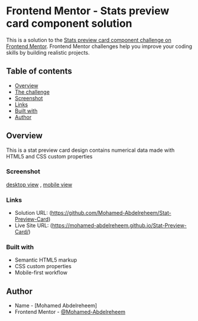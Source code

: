 # Frontend Mentor - Stats preview card component solution

This is a solution to the [Stats preview card component challenge on Frontend Mentor](https://www.frontendmentor.io/challenges/stats-preview-card-component-8JqbgoU62). Frontend Mentor challenges help you improve your coding skills by building realistic projects. 

## Table of contents

- [Overview](#overview)
- [The challenge](#profile-card-component)
- [Screenshot](#screenshot)
- [Links](#links)
- [Built with](#built-with)
- [Author](#author)


## Overview

This is a stat preview card design contains numerical data made with HTML5 and CSS custom properties


### Screenshot

[desktop view](./screenshots/desktop-screen.png) , [mobile view](./screenshots/mobile-screen.png)


### Links

- Solution URL: (https://github.com/Mohamed-Abdelreheem/Stat-Preview-Card)
- Live Site URL: (https://mohamed-abdelreheem.github.io/Stat-Preview-Card/)


### Built with

- Semantic HTML5 markup
- CSS custom properties
- Mobile-first workflow


## Author

- Name - [Mohamed Abdelreheem]
- Frontend Mentor - [@Mohamed-Abdelreheem](https://www.frontendmentor.io/profile/Mohamed-Abdelreheem)
